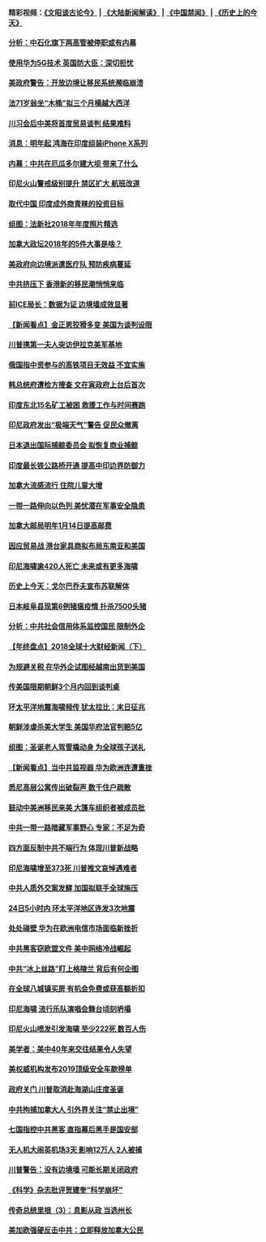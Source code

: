 #### 精彩视频：[《文昭谈古论今》](https://github.com/gfw-breaker/wenzhao/blob/master/README.md?t=12280331) | [《大陆新闻解读》](https://github.com/gfw-breaker/ntdtv-comedy/blob/master/README.md?t=12280331) | [《中国禁闻》](https://github.com/gfw-breaker/ntdtv-news/blob/master/README.md?t=12280331) | [《历史上的今天》](https://github.com/gfw-breaker/today-in-history/blob/master/README.md?t=12280331) 

#### [分析：中石化旗下两高管被停职或有内幕](../pages/nsc418/n10936480.md?t=12280331) 

#### [使用华为5G技术 英国防大臣：深切担忧](../pages/nsc418/n10936847.md?t=12280331) 

#### [美政府警告：开放边境让移民系统濒临崩溃](../pages/nsc418/n10936858.md?t=12280331) 

#### [法71岁翁坐“木桶”拟三个月横越大西洋](../pages/nsc418/n10936510.md?t=12280331) 

#### [川习会后中美将首度贸易谈判 结果难料](../pages/nsc418/n10936366.md?t=12280331) 

#### [消息：明年起 鸿海在印度组装iPhone X系列](../pages/nsc418/n10936455.md?t=12280331) 

#### [内幕：中共在厄瓜多尔建大坝 带来了什么](../pages/nsc418/n10936259.md?t=12280331) 

#### [印尼火山警戒级别提升 禁区扩大 航班改道](../pages/nsc418/n10936243.md?t=12280331) 

#### [取代中国 印度成外商青睐的投资目标](../pages/nsc418/n10935215.md?t=12280331) 

#### [组图：法新社2018年年度照片精选](../pages/nsc418/n10935213.md?t=12280331) 

#### [加拿大政坛2018年的5件大事是啥？](../pages/nsc418/n10934199.md?t=12280331) 

#### [美政府向边境派遣医疗队 预防疾病蔓延](../pages/nsc418/n10934482.md?t=12280331) 

#### [中共挤压下 香港新的移民潮悄悄来临](../pages/nsc418/n10934111.md?t=12280331) 

#### [前ICE局长：数据为证 边境墙成效显著](../pages/nsc418/n10934433.md?t=12280331) 

#### [【新闻看点】金正恩狡猾多变 美国为谈判设限](../pages/nsc418/n10934183.md?t=12280331) 

#### [川普携第一夫人突访伊拉克美军基地](../pages/nsc418/n10934352.md?t=12280331) 

#### [俄国指中资参与的高铁项目无效益 不宜实施](../pages/nsc418/n10934141.md?t=12280331) 

#### [韩总统府遭检方搜查 文在寅政府上台后首次](../pages/nsc418/n10933090.md?t=12280331) 

#### [印度东北15名矿工被困 救援工作与时间赛跑](../pages/nsc418/n10933676.md?t=12280331) 

#### [印尼政府发出“极端天气”警告 促民众撤离](../pages/nsc418/n10933470.md?t=12280331) 

#### [日本退出国际捕鲸委员会 拟恢复商业捕鲸](../pages/nsc418/n10933334.md?t=12280331) 

#### [印度最长铁公路桥开通 提高中印边界防御力](../pages/nsc418/n10932809.md?t=12280331) 

#### [加拿大流感流行 住院儿童大增](../pages/nsc418/n10932744.md?t=12280331) 

#### [一带一路伸向以色列 美忧潜在军事安全隐患](../pages/nsc418/n10932712.md?t=12280331) 

#### [加拿大邮局明年1月14日提高邮费](../pages/nsc418/n10932741.md?t=12280331) 

#### [因应贸易战 港台家具商拟布局东南亚和美国](../pages/nsc418/n10932654.md?t=12280331) 

#### [印尼海啸逾420人死亡 未来或有更多海啸](../pages/nsc418/n10932350.md?t=12280331) 

#### [历史上今天：戈尔巴乔夫宣布苏联解体](../pages/nsc418/n10932195.md?t=12280331) 

#### [日本岐阜县现第6例猪瘟疫情 扑杀7500头猪](../pages/nsc418/n10931585.md?t=12280331) 

#### [分析：中共社会信用体系监控国民 限制外企](../pages/nsc418/n10928781.md?t=12280331) 

#### [【年终盘点】2018全球十大财经新闻（下）](../pages/nsc418/n10918551.md?t=12280331) 

#### [为规避关税 在华外企试图经越南出货到美国](../pages/nsc418/n10931698.md?t=12280331) 

#### [传美国限期朝鲜3个月内回到谈判桌](../pages/nsc418/n10931073.md?t=12280331) 

#### [环太平洋地震海啸频传 犹太拉比：末日征兆](../pages/nsc418/n10931369.md?t=12280331) 

#### [朝鲜涉虐杀美大学生 美国华府法官判赔5亿](../pages/nsc418/n10931032.md?t=12280331) 

#### [组图：圣诞老人驾雪橇动身 为全球孩子送礼](../pages/nsc418/n10930732.md?t=12280331) 

#### [【新闻看点】当中共监视器 华为欧洲连遭重挫](../pages/nsc418/n10930646.md?t=12280331) 

#### [悉尼高层公寓传出破裂声 数千住户疏散](../pages/nsc418/n10930665.md?t=12280331) 

#### [鼓动中美洲移民来美 大篷车组织者被成员批](../pages/nsc418/n10930604.md?t=12280331) 

#### [中共一带一路暗藏军事野心 专家：不足为奇](../pages/nsc418/n10930595.md?t=12280331) 

#### [四方面反制中共不端行为 体现川普新战略](../pages/nsc418/n10930171.md?t=12280331) 

#### [印尼海啸增至373死 川普推文哀悼遇难者](../pages/nsc418/n10929896.md?t=12280331) 

#### [中共人质外交案发酵 加国拟联手全球施压](../pages/nsc418/n10928999.md?t=12280331) 

#### [24日5小时内 环太平洋地区连发3次地震](../pages/nsc418/n10929109.md?t=12280331) 

#### [处处碰壁 华为在欧洲电信市场面临新挫折](../pages/nsc418/n10929057.md?t=12280331) 

#### [中共黑客窃欧盟文件 美中网络冷战崛起](../pages/nsc418/n10928801.md?t=12280331) 

#### [中共“冰上丝路”盯上格陵兰 背后有何企图](../pages/nsc418/n10926007.md?t=12280331) 

#### [在全球八城镇买房 有机会免费或获高额折扣](../pages/nsc418/n10927163.md?t=12280331) 

#### [印尼海啸 流行乐队演唱会舞台顷刻坍塌](../pages/nsc418/n10927974.md?t=12280331) 

#### [印尼火山喷发引发海啸 至少222死 数百人伤](../pages/nsc418/n10927495.md?t=12280331) 

#### [美学者：美中40年来交往结果令人失望](../pages/nsc418/n10927569.md?t=12280331) 

#### [美权威机构发布2019顶级安全车款榜单](../pages/nsc418/n10927038.md?t=12280331) 

#### [政府关门 川普取消赴海湖山庄度圣诞](../pages/nsc418/n10927613.md?t=12280331) 

#### [中共拘捕加拿大人 引外界关注“禁止出境”](../pages/nsc418/n10927145.md?t=12280331) 

#### [七国指控中共黑客 直指幕后黑手是国安部](../pages/nsc418/n10927012.md?t=12280331) 

#### [无人机大闹英机场3天 影响12万人 2人被捕](../pages/nsc418/n10926742.md?t=12280331) 

#### [川普警告：没有边境墙 可能长期关闭政府](../pages/nsc418/n10926277.md?t=12280331) 

#### [《科学》杂志批评贺建奎“科学崩坏”](../pages/nsc418/n10925960.md?t=12280331) 

#### [传奇总统里根（3）：息影从政 当选州长](../pages/nsc418/n10925669.md?t=12280331) 

#### [美加欧强硬反击中共：立即释放加拿大公民](../pages/nsc418/n10925745.md?t=12280331) 

